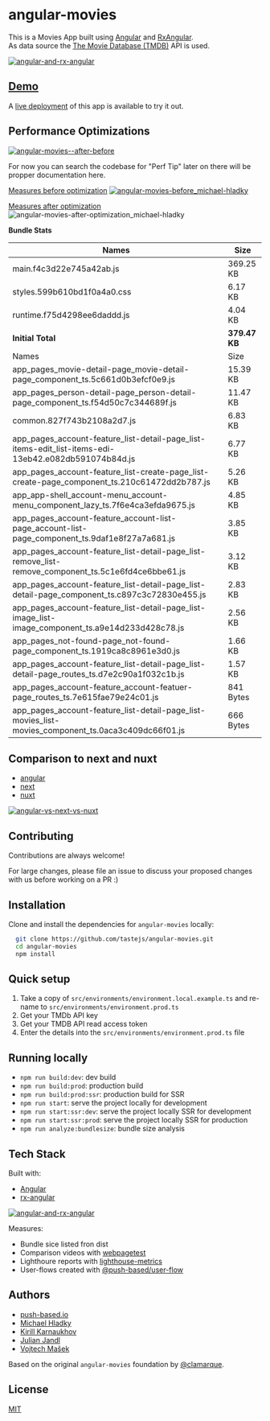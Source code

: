 # angular-movies

This is a Movies App built using [Angular](https://angular.io) and [RxAngular](https://github.com/rx-angular/rx-angular).  
As data source the [The Movie Database (TMDB)](https://www.themoviedb.org/) API is used.  

[![angular-and-rx-angular](https://user-images.githubusercontent.com/10064416/154189195-c32cbdec-b061-46a5-8590-a9e3d8dc050a.png)](https://www.rx-angular.io/)


## [Demo](https://angular-movies-a12d3.web.app/list/category/popular)

A [live deployment](https://angular-movies-a12d3.web.app/list/category/popular) of this app is available to try it out.


## Performance Optimizations 


[![angular-movies--after-before](https://user-images.githubusercontent.com/10064416/155904454-f70b5bb5-6591-497a-9d21-dca0e2940566.gif)](https://www.webpagetest.org/video/compare.php?tests=220216_BiDcPP_CVM,220216_AiDcBN_ETK)


For now you can search the codebase for "Perf Tip" later on there will be propper documentation here.


[Measures before optimization](https://lighthouse-metrics.com/checks/9ddeb46e-2c28-453c-b719-cf080a01b13c)
[![angular-movies-before_michael-hladky](https://user-images.githubusercontent.com/10064416/137785051-1cf9f63a-e803-4d92-a952-c327b7628530.PNG)](https://lighthouse-metrics.com/checks/9ddeb46e-2c28-453c-b719-cf080a01b13c)


[Measures after optimization](https://lighthouse-metrics.com/checks/6a888a17-b17b-46a6-abc9-e605b73a530c/runs/503701ad-36aa-43ad-8de3-cb40e775c770)
![angular-movies-after-optimization_michael-hladky](https://user-images.githubusercontent.com/10064416/146446241-ad9eeed4-b0a4-44a2-a88e-4ea7c97e1acf.PNG)


**Bundle Stats**













<!-- bundle-stats-start -->
| Names             |       Size |
| ---               | ---        |
| main.f4c3d22e745a42ab.js           | 369.25 KB |
| styles.599b610bd1f0a4a0.css           | 6.17 KB |
| runtime.f75d4298ee6daddd.js           | 4.04 KB |
  | **Initial Total** | **379.47 KB** |
  | Names             |       Size |
| app_pages_movie-detail-page_movie-detail-page_component_ts.5c661d0b3efcf0e9.js           | 15.39 KB |
| app_pages_person-detail-page_person-detail-page_component_ts.f54d50c7c344689f.js           | 11.47 KB |
| common.827f743b2108a2d7.js           | 6.83 KB |
| app_pages_account-feature_list-detail-page_list-items-edit_list-items-edi-13eb42.e082db591074b84d.js           | 6.77 KB |
| app_pages_account-feature_list-create-page_list-create-page_component_ts.210c61472dd2b787.js           | 5.26 KB |
| app_app-shell_account-menu_account-menu_component_lazy_ts.7f6e4ca3efda9675.js           | 4.85 KB |
| app_pages_account-feature_account-list-page_account-list-page_component_ts.9daf1e8f27a7a681.js           | 3.85 KB |
| app_pages_account-feature_list-detail-page_list-remove_list-remove_component_ts.5c1e6fd4ce6bbe61.js           | 3.12 KB |
| app_pages_account-feature_list-detail-page_list-detail-page_component_ts.c897c3c72830e455.js           | 2.83 KB |
| app_pages_account-feature_list-detail-page_list-image_list-image_component_ts.a9e14d233d428c78.js           | 2.56 KB |
| app_pages_not-found-page_not-found-page_component_ts.1919ca8c8961e3d0.js           | 1.66 KB |
| app_pages_account-feature_list-detail-page_list-detail-page_routes_ts.d7e2c90a1f032c1b.js           | 1.57 KB |
| app_pages_account-feature_account-featuer-page_routes_ts.7e615fae79e24c01.js           | 841 Bytes |
| app_pages_account-feature_list-detail-page_list-movies_list-movies_component_ts.0aca3c409dc66f01.js           | 666 Bytes |
<!-- bundle-stats-end -->














## Comparison to next and nuxt

- [angular](https://angular-movies-a12d3.web.app/list/category/popular)
- [next](https://movies.zaps.dev/?category=Popular&page=1)
- [nuxt](https://movies.jason.codes/movie/category/popular)

[![angular-vs-next-vs-nuxt](https://user-images.githubusercontent.com/10064416/155904543-333e1c25-7c01-470a-b399-40eee4c9d02c.gif)](https://www.webpagetest.org/video/compare.php?tests=220216_AiDcBJ_EAA,220216_BiDcER_CDY,220216_BiDc68_CDZ)

## Contributing

Contributions are always welcome! 

For large changes, please file an issue to discuss your proposed changes with us before working on a PR :)

## Installation 

Clone and install the dependencies for `angular-movies` locally:

```bash 
  git clone https://github.com/tastejs/angular-movies.git
  cd angular-movies 
  npm install
```

## Quick setup

1. Take a copy of `src/environments/environment.local.example.ts` and re-name to `src/environments/environment.prod.ts` 
2. Get your TMDb API key
3. Get your TMDB API read access token
4. Enter the details into the `src/environments/environment.prod.ts` file
    
## Running locally

* `npm run build:dev`: dev build
* `npm run build:prod`: production build
* `npm run build:prod:ssr`: production build for SSR
* `npm run start`: serve the project locally for development
* `npm run start:ssr:dev`: serve the project locally SSR for development
* `npm run start:ssr:prod`: serve the project locally SSR for production
* `npm run analyze:bundlesize`: bundle size analysis 

## Tech Stack

Built with: 

* [Angular](https://angular.io)
* [rx-angular](https://github.com/rx-angular/rx-angular)

[![angular-and-rx-angular](https://user-images.githubusercontent.com/10064416/154189195-c32cbdec-b061-46a5-8590-a9e3d8dc050a.png)](https://www.rx-angular.io/)

Measures:
* Bundle sice listed fron dist
* Comparison videos with [webpagetest](https://www.webpagetest.org)
* Lighthoure reports with [lighthouse-metrics](https://lighthouse-metrics.com)
* User-flows created with [@push-based/user-flow](https://www.npmjs.com/package/@push-based/user-flow)

## Authors

- [push-based.io](https://push-based.io)
- [Michael Hladky](https://github.com/BioPhoton)
- [Kirill Karnaukhov](https://github.com/Karnaukhov-kh)
- [Julian Jandl](https://github.com/HoebbelsB)
- [Vojtech Mašek](https://github.com/vmasek)


Based on the original `angular-movies` foundation by [@clamarque](https://github.com/clamarque/angular-movies).
  
## License

[MIT](https://choosealicense.com/licenses/mit/)
